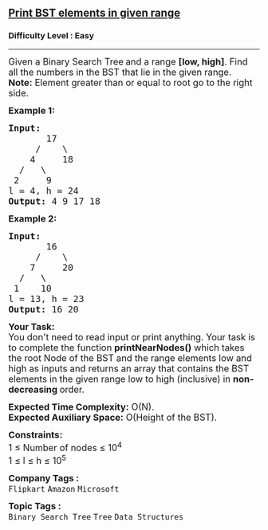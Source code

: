 <h2><a href="https://www.geeksforgeeks.org/problems/print-bst-elements-in-given-range/1?page=1&category=Tree&company=Amazon,Microsoft,Flipkart,Google&difficulty=Easy,Medium,Hard&status=unsolved&sortBy=submissions">Print BST elements in given range</a></h2><h3>Difficulty Level : Easy</h3><hr><div class="problems_problem_content__Xm_eO"><p><span style="font-size:18px">Given a Binary Search Tree<strong>&nbsp;</strong>and a range <strong>[low, high]</strong>. Find all&nbsp;the numbers&nbsp;in the BST that lie in the given range.<br>
<strong>Note:</strong> Element greater than or equal to root go to the right side.</span></p>

<p><span style="font-size:18px"><strong>Example 1:</strong></span></p>

<pre><span style="font-size:18px"><strong>Input:
</strong>&nbsp; &nbsp; &nbsp; &nbsp;17
 &nbsp; &nbsp; /&nbsp; &nbsp; \
 &nbsp; &nbsp;4&nbsp; &nbsp; &nbsp;18
 &nbsp;/&nbsp; &nbsp;\
 2&nbsp; &nbsp; &nbsp;9&nbsp;
l = 4, h = 24
<strong>Output: </strong>4 9 17 18&nbsp;</span>
</pre>

<p><span style="font-size:18px"><strong>Example 2:</strong></span></p>

<pre><span style="font-size:18px"><strong>Input:
</strong>&nbsp; &nbsp; &nbsp; &nbsp;16
 &nbsp; &nbsp; /&nbsp; &nbsp; \
 &nbsp; &nbsp;7&nbsp; &nbsp; &nbsp;20
 &nbsp;/&nbsp; &nbsp;\
 1&nbsp; &nbsp;&nbsp;10
l = 13, h = 23
<strong>Output: </strong>16 20<strong>&nbsp;
</strong></span></pre>

<p><span style="font-size:18px"><strong>Your Task:</strong><br>
You don't need to read input or print anything. Your task is to complete the function&nbsp;<strong>printNearNodes()</strong>&nbsp;which takes the root Node of the BST and the range elements low and high as inputs and returns an array that contains the BST elements in the given range low to high (inclusive) in <strong>non-decreasing&nbsp;</strong>order.</span></p>

<p><span style="font-size:18px"><strong>Expected Time Complexity:</strong>&nbsp;O(N).<br>
<strong>Expected Auxiliary Space:</strong>&nbsp;O(Height of the BST).</span></p>

<p><span style="font-size:18px"><strong>Constraints:</strong><br>
1 ≤ Number of nodes ≤ 10<sup>4</sup><br>
1 ≤ l ≤ h ≤ 10<sup>5</sup></span></p>
</div><p><span style=font-size:18px><strong>Company Tags : </strong><br><code>Flipkart</code>&nbsp;<code>Amazon</code>&nbsp;<code>Microsoft</code>&nbsp;<br><p><span style=font-size:18px><strong>Topic Tags : </strong><br><code>Binary Search Tree</code>&nbsp;<code>Tree</code>&nbsp;<code>Data Structures</code>&nbsp;